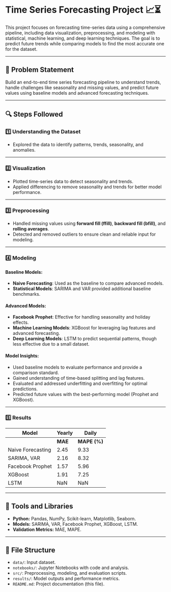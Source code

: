 # Time Series Forecasting Project 📈⏳  

This project focuses on forecasting time-series data using a comprehensive pipeline, including data visualization, preprocessing, and modeling with statistical, machine learning, and deep learning techniques. The goal is to predict future trends while comparing models to find the most accurate one for the dataset.  

---

## 📝 Problem Statement  
Build an end-to-end time series forecasting pipeline to understand trends, handle challenges like seasonality and missing values, and predict future values using baseline models and advanced forecasting techniques.  

---

## 🔍 Steps Followed  

### 1️⃣ Understanding the Dataset  
- Explored the data to identify patterns, trends, seasonality, and anomalies.  

---

### 2️⃣ Visualization  
- Plotted time-series data to detect seasonality and trends.  
- Applied differencing to remove seasonality and trends for better model performance.  

---

### 3️⃣ Preprocessing  
- Handled missing values using **forward fill (ffill)**, **backward fill (bfill)**, and **rolling averages**.  
- Detected and removed outliers to ensure clean and reliable input for modeling.  

---

### 4️⃣ Modeling  

#### Baseline Models:  
- **Naive Forecasting**: Used as the baseline to compare advanced models.  
- **Statistical Models**: SARIMA and VAR provided additional baseline benchmarks.  

#### Advanced Models:  
- **Facebook Prophet**: Effective for handling seasonality and holiday effects.  
- **Machine Learning Models**: XGBoost for leveraging lag features and advanced forecasting.  
- **Deep Learning Models**: LSTM to predict sequential patterns, though less effective due to a small dataset.  

#### Model Insights:  
- Used baseline models to evaluate performance and provide a comparison standard.  
- Gained understanding of time-based splitting and lag features.  
- Evaluated and addressed underfitting and overfitting for optimal predictions.  
- Predicted future values with the best-performing model (Prophet and XGBoost).  

---

### 5️⃣ Results  

| **Model**              | **Yearly**              | **Daily**              |
|-------------------------|-------------------------|------------------------|
|                         | **MAE** | **MAPE (%)** | **MAE** | **MAPE (%)** |
| Naive Forecasting       | 2.45     | 9.33         | 1.2      | 4.7         |
| SARIMA, VAR             | 2.16     | 8.32         | 1.209    | 4.7         |
| Facebook Prophet        | 1.57     | 5.96         | 1.16     | 4.62        |
| XGBoost                 | 1.91     | 7.25         | 0.96     | 3.7         |
| LSTM                    | NaN      | NaN          | 1.49     | 6.0         |

---

## 🔧 Tools and Libraries  
- **Python:** Pandas, NumPy, Scikit-learn, Matplotlib, Seaborn.  
- **Models:** SARIMA, VAR, Facebook Prophet, XGBoost, LSTM.  
- **Validation Metrics:** MAE, MAPE.  

---

## 📂 File Structure  
- `data/`: Input dataset.  
- `notebooks/`: Jupyter Notebooks with code and analysis.  
- `src/`: Preprocessing, modeling, and evaluation scripts.  
- `results/`: Model outputs and performance metrics.  
- `README.md`: Project documentation (this file).  
